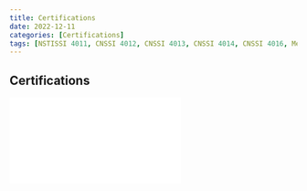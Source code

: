 ```yaml
---
title: Certifications
date: 2022-12-11
categories: [Certifications]
tags: [NSTISSI 4011, CNSSI 4012, CNSSI 4013, CNSSI 4014, CNSSI 4016, Mechanical Drafter, Computer Electronics]
---
```


## Certifications

![NSTISSI 4011](//_data/PDF-Doc-Folder/cert4011.pdf)
